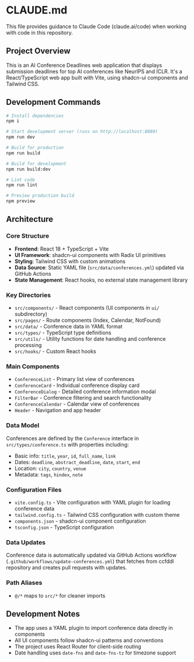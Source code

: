 # CLAUDE.md

This file provides guidance to Claude Code (claude.ai/code) when working with code in this repository.

## Project Overview
This is an AI Conference Deadlines web application that displays submission deadlines for top AI conferences like NeurIPS and ICLR. It's a React/TypeScript web app built with Vite, using shadcn-ui components and Tailwind CSS.

## Development Commands
```bash
# Install dependencies
npm i

# Start development server (runs on http://localhost:8080)
npm run dev

# Build for production
npm run build

# Build for development
npm run build:dev

# Lint code
npm run lint

# Preview production build
npm preview
```

## Architecture

### Core Structure
- **Frontend**: React 18 + TypeScript + Vite
- **UI Framework**: shadcn-ui components with Radix UI primitives
- **Styling**: Tailwind CSS with custom animations
- **Data Source**: Static YAML file (`src/data/conferences.yml`) updated via GitHub Actions
- **State Management**: React hooks, no external state management library

### Key Directories
- `src/components/` - React components (UI components in `ui/` subdirectory)
- `src/pages/` - Route components (Index, Calendar, NotFound)
- `src/data/` - Conference data in YAML format
- `src/types/` - TypeScript type definitions
- `src/utils/` - Utility functions for date handling and conference processing
- `src/hooks/` - Custom React hooks

### Main Components
- `ConferenceList` - Primary list view of conferences
- `ConferenceCard` - Individual conference display card
- `ConferenceDialog` - Detailed conference information modal
- `FilterBar` - Conference filtering and search functionality
- `ConferenceCalendar` - Calendar view of conferences
- `Header` - Navigation and app header

### Data Model
Conferences are defined by the `Conference` interface in `src/types/conference.ts` with properties including:
- Basic info: `title`, `year`, `id`, `full_name`, `link`
- Dates: `deadline`, `abstract_deadline`, `date`, `start`, `end`
- Location: `city`, `country`, `venue`
- Metadata: `tags`, `hindex`, `note`

### Configuration Files
- `vite.config.ts` - Vite configuration with YAML plugin for loading conference data
- `tailwind.config.ts` - Tailwind CSS configuration with custom theme
- `components.json` - shadcn-ui component configuration
- `tsconfig.json` - TypeScript configuration

### Data Updates
Conference data is automatically updated via GitHub Actions workflow (`.github/workflows/update-conferences.yml`) that fetches from ccfddl repository and creates pull requests with updates.

### Path Aliases
- `@/*` maps to `src/*` for cleaner imports

## Development Notes
- The app uses a YAML plugin to import conference data directly in components
- All UI components follow shadcn-ui patterns and conventions
- The project uses React Router for client-side routing
- Date handling uses `date-fns` and `date-fns-tz` for timezone support